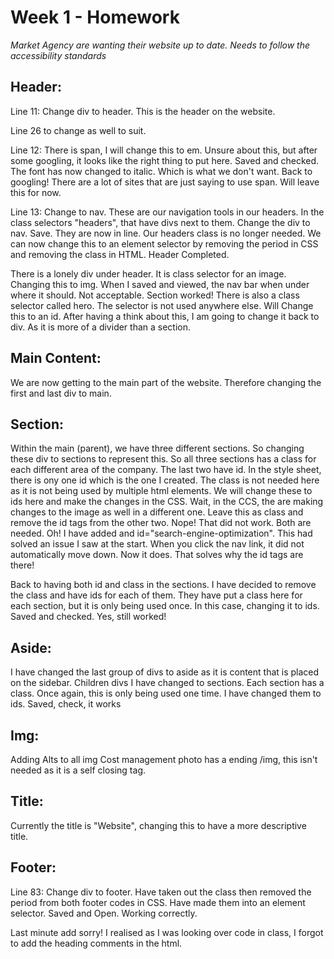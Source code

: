 # Week 1 - Homework

*Market Agency are wanting their website up to date.
Needs to follow the accessibility standards*

## Header: 

Line 11: Change div to header. This is the header on the website. 

Line 26 to change as well to suit.

Line 12: There is span, I will change this to em. Unsure about this, but after some googling, it looks like the right thing to put here.
Saved and checked. The font has now changed to italic. Which is what we don't want. Back to googling! There are a lot of sites that are just saying to use span. Will leave this for now.

Line 13: Change to nav. These are our navigation tools in our headers.
In the class selectors "headers", that have divs next to them. Change the div to nav. Save. They are now in line.
Our headers class is no longer needed. We can now change this to an element selector by removing the period in CSS and removing the class in HTML.
Header Completed.

There is a lonely div under header. It is class selector for an image. Changing this to img. When I saved and viewed, the nav bar when under where it should. Not acceptable. Section worked! There is also a class selector called hero. The selector is not used anywhere else. Will Change this to an id. After having a think about this, I am going to change it back to div. As it is more of a divider than a section.


## Main Content: 
We are now getting to the main part of the website. Therefore changing the first and last div to main. 



## Section: 

Within the main (parent), we have three different sections. So changing these div to sections to represent this. 
So all three sections has a class for each different area of the company. The last two have id. In the style sheet, there is ony one id which is the one I created. The class is not needed here as it is not being used by multiple html elements. We will change these to ids here and make the changes in the CSS. Wait, in the CCS, the are making changes to the image as well in a different one. Leave this as class and remove the id tags from the other two. Nope! That did not work. Both are needed.
Oh! I have added and id="search-engine-optimization". This had solved an issue I saw at the start. When you click the nav link, it did not automatically move down. Now it does. That solves why the id tags are there!


Back to having both id and class in the sections. I have decided to remove the class and have ids for each of them. They have put a class here for each section, but it is only being used once. In this case, changing it to ids. Saved and checked. Yes, still worked! 

## Aside: 
I have changed the last group of divs to aside as it is content that is placed on the sidebar. Children divs I have changed to sections.
Each section has a class. Once again, this is only being used one time. I have changed them to ids. 
Saved, check, it works


## Img: 
Adding Alts to all img
Cost management photo has a ending /img, this isn't needed as it is a self closing tag.


## Title: 
Currently the title is "Website", changing this to have a more descriptive title.

## Footer: 
Line 83: Change div to footer. Have taken out the class then removed the period from both footer codes in CSS. Have made them into an element selector.
Saved and Open. Working correctly.

Last minute add sorry!
I realised as I was looking over code in class, I forgot to add the heading comments in the html.